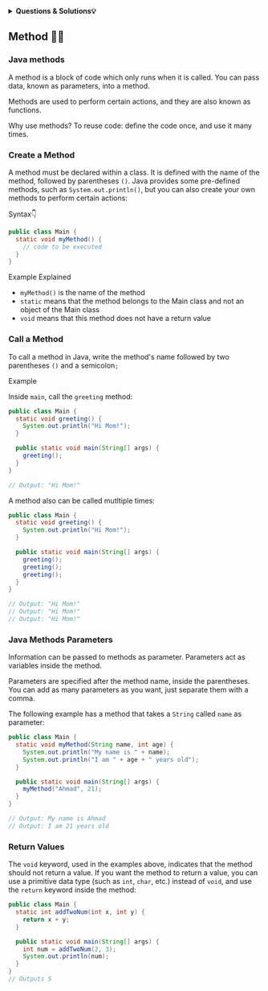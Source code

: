 <details><summary><b>Questions & Solutions💡</b></summary>

- [Q1](Q1/)
- [Q2](Q2/)

</details>

## Method 👩‍💻

### Java methods

A method is a block of code which only runs when it is called. You can pass data, known as parameters, into a method.

Methods are used to perform certain actions, and they are also known as functions.

Why use methods? To reuse code: define the code once, and use it many times.

### Create a Method

A method must be declared within a class. It is defined with the name of the method, followed by parentheses `()`. Java provides some pre-defined methods, such as `System.out.println()`, but you can also create your own methods to perform certain actions:

Syntax👇

```java
public class Main {
  static void myMethod() {
    // code to be executed
  }
}
```

Example Explained

- `myMethod()` is the name of the method
- `static` means that the method belongs to the Main class and not an object of the Main class
- `void` means that this method does not have a return value

### Call a Method

To call a method in Java, write the method's name followed by two parentheses `()` and a semicolon`;`

Example

Inside `main`, call the `greeting` method:

```java
public class Main {
  static void greeting() {
    System.out.println("Hi Mom!");
  }

  public static void main(String[] args) {
    greeting();
  }
}

// Output: "Hi Mom!"
```

A method also can be called mutltiple times:

```java
public class Main {
  static void greeting() {
    System.out.println("Hi Mom!");
  }

  public static void main(String[] args) {
    greeting();
    greeting();
    greeting();
  }
}

// Output: "Hi Mom!"
// Output: "Hi Mom!"
// Output: "Hi Mom!"
```

### Java Methods Parameters

Information can be passed to methods as parameter. Parameters act as variables inside the method.

Parameters are specified after the method name, inside the parentheses. You can add as many parameters as you want, just separate them with a comma.

The following example has a method that takes a `String` called `name` as parameter:

```java
public class Main {
  static void myMethod(String name, int age) {
    System.out.println("My name is " + name);
    System.out.println("I am " + age + " years old");
  }

  public static void main(String[] args) {
    myMethod("Ahmad", 21);
  }
}

// Output: My name is Ahmad
// Output: I am 21 years old
```

### Return Values

The `void` keyword, used in the examples above, indicates that the method should not return a value. If you want the method to return a value, you can use a primitive data type (such as `int`, `char`, etc.) instead of `void`, and use the `return` keyword inside the method:

```java
public class Main {
  static int addTwoNum(int x, int y) {
    return x + y;
  }

  public static void main(String[] args) {
    int num = addTwoNum(2, 3);
    System.out.println(num);
  }
}
// Outputs 5
```
